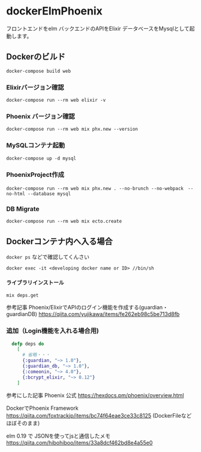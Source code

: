 # dockerElmPhoenix
フロントエンドをelm バックエンドのAPIをElixir
データベースをMysqlとして起動します。

## Dockerのビルド
```
docker-compose build web
```
### Elixirバージョン確認
```
docker-compose run --rm web elixir -v
```
### Phoenix バージョン確認
```
docker-compose run --rm web mix phx.new --version
```
### MySQLコンテナ起動
```
docker-compose up -d mysql
```

### PhoenixProject作成
```
docker-compose run --rm web mix phx.new . --no-brunch --no-webpack　--no-html --database mysql
```
### DB Migrate
```
docker-compose run --rm web mix ecto.create
```

## Dockerコンテナ内へ入る場合
`docker ps` などで確認してくんさい
```
docker exec -it <developing docker name or ID> //bin/sh
```

#### ライブラリインストール
```
mix deps.get
```
参考記事
Phoenix/ElixirでAPIのログイン機能を作成する(guardian・guardianDB) https://qiita.com/yujikawa/items/fe262eb98c5be713d8fb



### 追加（Login機能を入れる場合用)

```mix.ex
  defp deps do
    [
      # 省略・・・
      {:guardian, "~> 1.0"},
      {:guardian_db, "~> 1.0"},
      {:comeonin, "~> 4.0"},
      {:bcrypt_elixir, "~> 0.12"}
    ]
```
参考にした記事
Phoenix 公式
https://hexdocs.pm/phoenix/overview.html

DockerでPhoenix Framework https://qiita.com/foxtrackjp/items/bc74f64eae3ce33c8125
(DockerFileなどほぼそのまま)

elm 0.19 で JSONを使ってjsと通信したメモ https://qiita.com/hibohiboo/items/33a8dcf462bd8e4a55e0

